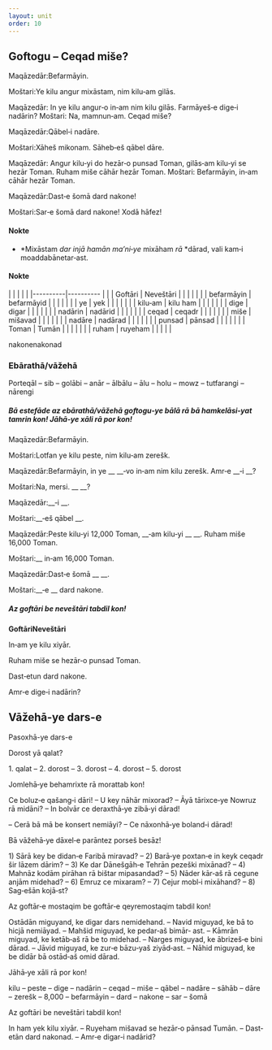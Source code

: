 ```yaml
---
layout: unit
order: 10
---
```








## Goftogu – Ceqad miše?

Maqāzedār:Befarmāyin.

Moštari:Ye kilu angur mixāstam, nim kilu‐am gilās.

Maqāzedār: In ye kilu angur‐o in‐am nim kilu gilās. Farmāyeš‐e dige‐i nadārin? Moštari: Na, mamnun‐am. Ceqad miše?

Maqāzedār:Qābel‐i nadāre.

Moštari:Xāheš mikonam. Sāheb‐eš qābel dāre.

Maqāzedār: Angur kilu‐yi do hezār‐o punsad Toman, gilās‐am kilu‐yi se hezār Toman. Ruham miše cāhār hezār Toman. Moštari: Befarmāyin, in‐am cāhār hezār Toman.

Maqāzedār:Dast‐e šomā dard nakone!

Moštari:Sar‐e šomā dard nakone! Xodā hāfez!

#### Nokte

  - *Mixāstam *dar injā* *hamān ma’ni‐ye* mixāham *rā* *dārad, vali     kam‐i moaddabānetar‐ast.

#### Nokte

|  |            |            |
| 
|----------|---------- |
|  | Goftāri    | Neveštāri  |
|  |            |            |
|  | befarmāyin | befarmāyid |
|  |            |            |
|  | ye         | yek        |
|  |            |            |
|  | kilu‐am    | kilu ham   |
|  |            |            |
|  | dige       | digar      |
|  |            |            |
|  | nadārin    | nadārid    |
|  |            |            |
|  | ceqad      | ceqadr     |
|  |            |            |
|  | miše       | mišavad    |
|  |            |            |
|  | nadāre     | nadārad    |
|  |            |            |
|  | punsad     | pānsad     |
|  |            |            |
|  | Toman      | Tumān      |
|  |            |            |
|  | ruham      | ruyeham    |
|  |            |            |

nakonenakonad

### Ebārathā/vāžehā

Porteqāl – sib – golābi – anār – ālbālu – ālu – holu – mowz – tutfarangi – nārengi

##### Bā estefāde az ebārathā/vāžehā goftogu‐ye bālā rā bā hamkelāsi‐yat tamrin kon! Jāhā‐ye xāli rā por kon!

Maqāzedār:Befarmāyin.

Moštari:Lotfan ye kilu peste, nim kilu‐am zerešk.

Maqāzedār:Befarmāyin, in ye \_\_ \_\_‐vo in‐am nim kilu zerešk. Amr‐e \_\_‐i \_\_?

Moštari:Na, mersi. \_\_ \_\_?

Maqāzedār:\_\_‐i \_\_.

Moštari:\_\_‐eš qābel \_\_.

Maqāzedār:Peste kilu‐yi 12,000 Toman, \_\_‐am kilu‐yi \_\_ \_\_. Ruham miše 16,000 Toman.

Moštari:\_\_ in‐am 16,000 Toman.

Maqāzedār:Dast‐e šomā \_\_ \_\_.

Moštari:\_\_‐e \_\_ dard nakone.

##### Az goftāri be neveštāri tabdil kon!

**GoftāriNeveštāri**

In‐am ye kilu xiyār.

Ruham miše se hezār‐o punsad Toman.

Dast‐etun dard nakone.

Amr‐e dige‐i nadārin?

## Vāžehā-ye dars-e 

Pasoxhā-ye dars-e 

Dorost yā qalat?

1\. qalat – 2. dorost – 3. dorost – 4. dorost – 5. dorost

Jomlehā‐ye behamrixte rā morattab kon!

Ce boluz‐e qašang‐i dāri! – U key nāhār mixorad? – Āyā tārixce‐ye Nowruz rā midāni? – In bolvār ce deraxthā‐ye zibā‐yi dārad!

– Cerā bā mā be konsert nemiāyi? – Ce nāxonhā‐ye boland‐i dārad!

Bā vāžehā‐ye dāxel‐e parāntez porseš besāz!

1\) Sārā key be didan‐e Faribā miravad? – 2) Barā‐ye poxtan‐e in keyk ceqadr šir lāzem dārim? – 3) Ke dar Dānešgāh‐e Tehrān pezeški mixānad? – 4) Mahnāz kodām pirāhan rā bištar mipasandad? – 5) Nāder kār‐aš rā cegune anjām midehad? – 6) Emruz ce mixaram? – 7) Cejur mobl‐i mixāhand? – 8) Sag‐ešān kojā‐st?

Az goftār‐e mostaqim be goftār‐e qeyremostaqim tabdil kon!

Ostādān miguyand, ke digar dars nemidehand. – Navid miguyad, ke bā to hicjā nemiāyad. – Mahšid miguyad, ke pedar‐aš bimār‐ ast. – Kāmrān miguyad, ke ketāb‐aš rā be to midehad. – Narges miguyad, ke ābrizeš‐e bini dārad. – Jāvid miguyad, ke zur‐e bāzu‐yaš ziyād‐ast. – Nāhid miguyad, ke be didār bā ostād‐aš omid dārad.

Jāhā‐ye xāli rā por kon!

kilu – peste – dige – nadārin – ceqad – miše – qābel – nadāre – sāhāb – dāre – zerešk – 8,000 – befarmāyin – dard – nakone – sar – šomā

Az goftāri be neveštāri tabdil kon!

In ham yek kilu xiyār. – Ruyeham mišavad se hezār‐o pānsad Tumān. – Dast‐etān dard nakonad. – Amr‐e digar‐i nadārid?

